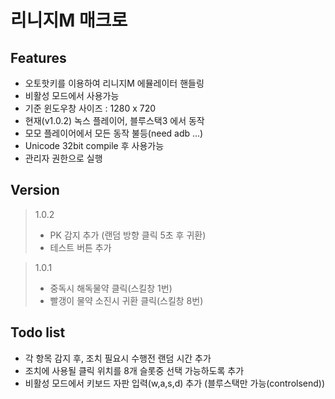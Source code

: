 리니지M 매크로
=============

Features
-------------
* 오토핫키를 이용하여 리니지M 에뮬레이터 핸들링
* 비활성 모드에서 사용가능
* 기준 윈도우창 사이즈 : 1280 x 720
* 현재(v1.0.2) 녹스 플레이어, 블루스택3 에서 동작
* 모모 플레이어에서 모든 동작 불등(need adb ...)
* Unicode 32bit compile 후 사용가능
* 관리자 권한으로 실행

Version
-------------
> 1.0.2
> * PK 감지 추가 (랜덤 방향 클릭 5초 후 귀환)
> * 테스트 버튼 추가
  
> 1.0.1
> * 중독시 해독물약 클릭(스킬창 1번)
> * 빨갱이 물약 소진시 귀환 클릭(스킬창 8번)

Todo list
-------------
* 각 항목 감지 후, 조치 필요시 수행전 랜덤 시간 추가
* 조치에 사용될 클릭 위치를 8개 슬롯중 선택 가능하도록 추가
* 비활성 모드에서 키보드 자판 입력(w,a,s,d) 추가 (블루스택만 가능(controlsend))
